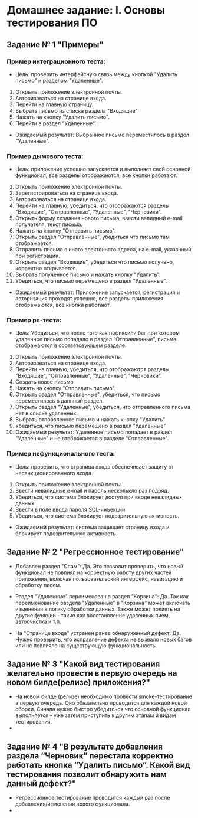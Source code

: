 # Домашнее задание: I. Основы тестирования ПО
## Задание № 1 "Примеры"

### Пример интеграционного теста:
- Цель: проверить интерфейсную связь между кнопкой "Удалить письмо" и разделом "Удаленные".
1. Открыть приложение электронной почты.
2. Авторизоваться на странице входа.
3. Перейти на главную страницу.
4. Выбрать письмо из списка раздела "Входящие"
5. Нажать на кнопку "Удалить письмо".
6. Перейти в раздел "Удаленные". 
- Ожидаемый результат: Выбранное письмо переместилось в раздел "Удаленные".

### Пример дымового теста:
- Цель: приложение успешно запускается и выполняет свой основной функционал, все разделы отображаются, все кнопки работают.
1. Открыть приложение электронной почты.
2. Зарегистрироваться на странице входа.
3. Авторизоваться на странице входа.
4. Перейти на главную, убедиться, что отображаются разделы "Входящие", "Отправленные", "Удаленные", "Черновики".
6. Открыть форму создания нового письма, ввести валидный e-mail получателя, текст письма.
7. Нажать на кнопку "Отправить письмо".
8. Открыть раздел "Отправленные", убедиться что письмо там отображается.
9. Отправить письмо с иного электонного адреса, на e-mail, указанный при регистрации.
10. Открыть раздел "Входящие", убедиться что письмо получено, корректно открывается.
11. Выбрать полученное письмо и нажать кнопку "Удалить".
12. Убедиться, что письмо перемещено в раздел "Удаленные".
- Ожидаемый результат: Приложение запускается, регистрация и авторизация проходят успешно, все разделы приложения отображаются, все кнопки работают.

### Пример ре-теста:
- Цель: Убедиться, что после того как пофиксили баг при котором удаленное письмо попадало в раздел “Отправленные”, письма отображаются в соответсвующем разделе.

1. Открыть приложение электронной почты.
2. Авторизоваться на странице входа.
3. Перейти на главную, убедиться, что отображаются разделы "Входящие", "Отправленные", "Удаленные", "Черновики".
4. Создать новое письмо
5. Нажать на кнопку "Отправить письмо".
6. Открыть раздел "Отправленные", убедиться, что письмо переместилось в даннный раздел.
7. Открыть раздел "Удаленные", убедиться, что отправленного письма нет в списке удаленных.
8. Выбрать отправленное письмо и нажать кнопку "Удалить"
9. Убедиться, что письмо перемещено в раздел "Удаленные"
10. Ожидаемый результат: Удаленное письмо попадает в раздел "Удаленные" и не отображается в разделе "Отправленные".


### Пример нефункционального теста:
- Цель: проверить, что страница входа обеспечивает защиту от несанкционированного входа.
1. Открыть приложение электронной почты.
2. Ввести невалидные e-mail и пароль несколькло раз подряд.
3. Убедиться, что система блокирует доступ при вводе невалидных данных.
4. Ввести в поле ввода пароля SQL-инъекции
5. Убедиться, что система блокирует подозрительную активность.
- Ожидаемый результат: система защищает страницу входа и блокирует подозрительную активность.

## Задание № 2 "Регрессионное тестирование"

- Добавлен раздел "Спам":
Да. Это позволит проверить, что  новый функционал не повлиял на корректную работу других частей приложения, включая пользовательский интерфейс, навигацию и обработку писем.

- Раздел "Удаленные" переименован в раздел "Корзина":
Да. Так как переименование раздела "Удаленные" в "Корзина" может включать изменения в логику обработки данных. Также может полиять на другие функции - такие как восстановение удаленных пием, автоочистка и т.п.

- На "Странице входа" устранен ранее обнаруженный дефект:
Да. Нужно проверить, что исправление дефекта не вызвало новых багов или не повлияло на существующую функциональность.

## Задание № 3 "Какой вид тестирования желательно провести в первую очередь на новом билде(релизе) приложения?"

- На новом билде (релизе) необходимо провести smoke-тестирование в первую очередь. Оно обязательно проводится для каждой новой сборки. Снчала нужно быстро убедитсься что основной функционал выполняется - уже затем приступить к другим этапам и видам тестирования.
- 

## Задание № 4 "В результате добавления раздела “Черновик” перестала корректно работать кнопка “Удалить письмо”. Какой вид тестирования позволит обнаружить нам данный дефект?"

- Регрессионное тестирование проводится каждый раз после добавления/изменения нового функционала.
- .
